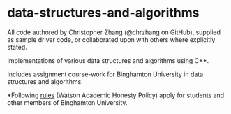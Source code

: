 data-structures-and-algorithms
==============================

All code authored by Christopher Zhang (@chrzhang on GitHub), supplied as sample driver code, or collaborated upon with others where explicitly stated.

Implementations of various data structures and algorithms using C++. 

Includes assignment course-work for Binghamton University in data structures and algorithms.

*Following [rules](http://goo.gl/XvMLMi) (Watson Academic Honesty Policy) apply for students and other members of Binghamton University.

